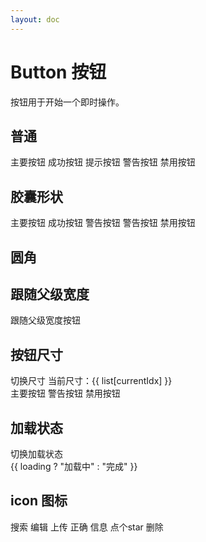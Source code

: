 ```yaml
---
layout: doc
---
```


# Button 按钮

按钮用于开始一个即时操作。

<script setup>
import {ref} from 'vue'
const list = ["small", "middle", "large"];

const currentIdx = ref(1);

const loading = ref(true)

function handleSize() {
  const num = currentIdx.value + 1;
  currentIdx.value = num > 2 ? 0 : num;
}

function handleLoading() {
  loading.value = !loading.value;
}

</script>

## 普通

<div class='mt-[12px]'>
<yzz-button type="primary" >主要按钮</yzz-button>
<yzz-button type="success" className="ml-[8px]">成功按钮</yzz-button>
<yzz-button type="warning" className="ml-[8px]">提示按钮</yzz-button>
<yzz-button type="danger" className="ml-[8px]">警告按钮</yzz-button>
<yzz-button type="danger" className="ml-[8px]" disabled>禁用按钮</yzz-button>
</div>

## 胶囊形状

<div class='mt-[12px]'>
    <yzz-button type="primary" shape="round">主要按钮</yzz-button>
    <yzz-button type="success"  shape="round" className="ml-[8px]">成功按钮</yzz-button>
    <yzz-button type="warning" shape="round" className="ml-[8px]">警告按钮</yzz-button>
    <yzz-button type="danger" shape="round" className="ml-[8px]">警告按钮</yzz-button>
    <yzz-button type="danger" shape="round" className="ml-[8px]" disabled>禁用按钮</yzz-button>
</div>

## 圆角

<div class='mt-[12px]'>
    <yzz-button type="primary" shape="circle" icon="add"></yzz-button>
    <yzz-button type="success"  shape="circle" icon="search" className="ml-[8px]"></yzz-button>
    <yzz-button type="warning" shape="circle" icon="edit" className="ml-[8px]"></yzz-button>
    <yzz-button type="danger" shape="circle" icon="check" className="ml-[8px]"></yzz-button>
    <yzz-button type="danger" shape="circle" icon="star" className="ml-[8px]" ></yzz-button>
</div>

## 跟随父级宽度

<div class='mt-[12px]'>
 <yzz-button type="primary" block>跟随父级宽度按钮</yzz-button>
</div>

## 按钮尺寸

<div class='mt-[12px]'>
    <div class="mb-[12px]">
      <yzz-button type="primary"  @click="handleSize">切换尺寸</yzz-button>
      <span class="ml-[12px]">当前尺寸：{{ list[currentIdx] }}</span>
    </div>
    <yzz-button type="primary" :size="list[currentIdx]">主要按钮</yzz-button>
    <yzz-button type="danger" :size="list[currentIdx]" className="ml-[8px]">警告按钮</yzz-button>
    <yzz-button type="danger" :size="list[currentIdx]" className="ml-[8px]" disabled>禁用按钮</yzz-button>
</div>

## 加载状态

<div class='mt-[12px]'>
    <div class="mb-[12px]">
      <yzz-button @click="handleLoading">切换加载状态</yzz-button>
    </div>
    <yzz-button :loading="loading">{{ loading ? "加载中" : "完成" }}</yzz-button>
</div>

## icon 图标

<div class='mt-[12px]'>
    <yzz-button icon="add"></yzz-button>
    <yzz-button icon="search" className="ml-[8px]"></yzz-button>
    <yzz-button icon="edit" className="ml-[8px]"></yzz-button>
    <yzz-button icon="search" className="ml-[8px]">搜索</yzz-button>
    <yzz-button icon="edit" className="ml-[8px]">编辑</yzz-button>
    <yzz-button icon="upload" className="ml-[8px]">上传</yzz-button>
    <yzz-button icon="check" className="ml-[8px]">正确</yzz-button>
    <yzz-button icon="message" className="ml-[8px]">信息</yzz-button>
    <yzz-button icon="star" className="ml-[8px]">点个star</yzz-button>
    <yzz-button icon="delete" type="danger" className="ml-[8px]">删除</yzz-button>
</div>
